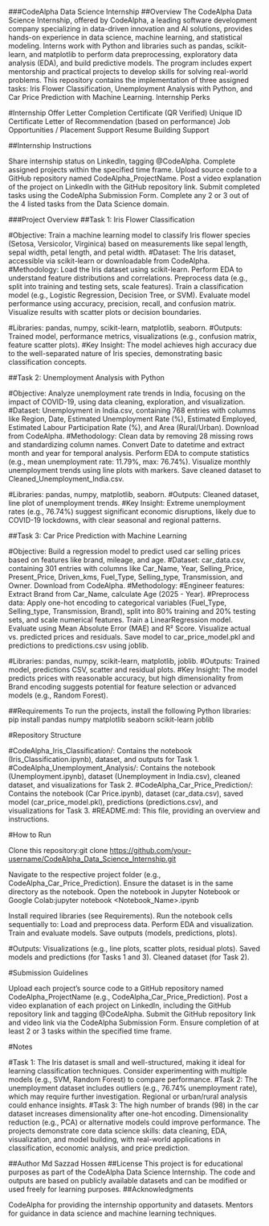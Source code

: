 ###CodeAlpha Data Science Internship
##Overview
The CodeAlpha Data Science Internship, offered by CodeAlpha, a leading software development company specializing in data-driven innovation and AI solutions, provides hands-on experience in data science, machine learning, and statistical modeling. Interns work with Python and libraries such as pandas, scikit-learn, and matplotlib to perform data preprocessing, exploratory data analysis (EDA), and build predictive models. The program includes expert mentorship and practical projects to develop skills for solving real-world problems. This repository contains the implementation of three assigned tasks: Iris Flower Classification, Unemployment Analysis with Python, and Car Price Prediction with Machine Learning.
Internship Perks

#Internship Offer Letter
Completion Certificate (QR Verified)
Unique ID Certificate
Letter of Recommendation (based on performance)
Job Opportunities / Placement Support
Resume Building Support

##Internship Instructions

Share internship status on LinkedIn, tagging @CodeAlpha.
Complete assigned projects within the specified time frame.
Upload source code to a GitHub repository named CodeAlpha_ProjectName.
Post a video explanation of the project on LinkedIn with the GitHub repository link.
Submit completed tasks using the CodeAlpha Submission Form.
Complete any 2 or 3 out of the 4 listed tasks from the Data Science domain.

###Project Overview
##Task 1: Iris Flower Classification

#Objective: Train a machine learning model to classify Iris flower species (Setosa, Versicolor, Virginica) based on measurements like sepal length, sepal width, petal length, and petal width.
#Dataset: The Iris dataset, accessible via scikit-learn or downloadable from CodeAlpha.
#Methodology:
Load the Iris dataset using scikit-learn.
Perform EDA to understand feature distributions and correlations.
Preprocess data (e.g., split into training and testing sets, scale features).
Train a classification model (e.g., Logistic Regression, Decision Tree, or SVM).
Evaluate model performance using accuracy, precision, recall, and confusion matrix.
Visualize results with scatter plots or decision boundaries.


#Libraries: pandas, numpy, scikit-learn, matplotlib, seaborn.
#Outputs: Trained model, performance metrics, visualizations (e.g., confusion matrix, feature scatter plots).
#Key Insight: The model achieves high accuracy due to the well-separated nature of Iris species, demonstrating basic classification concepts.

##Task 2: Unemployment Analysis with Python

#Objective: Analyze unemployment rate trends in India, focusing on the impact of COVID-19, using data cleaning, exploration, and visualization.
#Dataset: Unemployment in India.csv, containing 768 entries with columns like Region, Date, Estimated Unemployment Rate (%), Estimated Employed, Estimated Labour Participation Rate (%), and Area (Rural/Urban). Download from CodeAlpha.
#Methodology:
Clean data by removing 28 missing rows and standardizing column names.
Convert Date to datetime and extract month and year for temporal analysis.
Perform EDA to compute statistics (e.g., mean unemployment rate: 11.79%, max: 76.74%).
Visualize monthly unemployment trends using line plots with markers.
Save cleaned dataset to Cleaned_Unemployment_India.csv.


#Libraries: pandas, numpy, matplotlib, seaborn.
#Outputs: Cleaned dataset, line plot of unemployment trends.
#Key Insight: Extreme unemployment rates (e.g., 76.74%) suggest significant economic disruptions, likely due to COVID-19 lockdowns, with clear seasonal and regional patterns.

##Task 3: Car Price Prediction with Machine Learning

#Objective: Build a regression model to predict used car selling prices based on features like brand, mileage, and age.
#Dataset: car_data.csv, containing 301 entries with columns like Car_Name, Year, Selling_Price, Present_Price, Driven_kms, Fuel_Type, Selling_type, Transmission, and Owner. Download from CodeAlpha.
#Methodology:
#Engineer features: Extract Brand from Car_Name, calculate Age (2025 - Year).
#Preprocess data: Apply one-hot encoding to categorical variables (Fuel_Type, Selling_type, Transmission, Brand), split into 80% training and 20% testing sets, and scale numerical features.
Train a LinearRegression model.
Evaluate using Mean Absolute Error (MAE) and R² Score.
Visualize actual vs. predicted prices and residuals.
Save model to car_price_model.pkl and predictions to predictions.csv using joblib.


#Libraries: pandas, numpy, scikit-learn, matplotlib, joblib.
#Outputs: Trained model, predictions CSV, scatter and residual plots.
#Key Insight: The model predicts prices with reasonable accuracy, but high dimensionality from Brand encoding suggests potential for feature selection or advanced models (e.g., Random Forest).

##Requirements
To run the projects, install the following Python libraries:
pip install pandas numpy matplotlib seaborn scikit-learn joblib

#Repository Structure

#CodeAlpha_Iris_Classification/: Contains the notebook (Iris_Classification.ipynb), dataset, and outputs for Task 1.
#CodeAlpha_Unemployment_Analysis/: Contains the notebook (Unemployment.ipynb), dataset (Unemployment in India.csv), cleaned dataset, and  visualizations for Task 2.
#CodeAlpha_Car_Price_Prediction/: Contains the notebook (Car Price.ipynb), dataset (car_data.csv), saved model (car_price_model.pkl), predictions (predictions.csv), and visualizations for Task 3.
#README.md: This file, providing an overview and instructions.

#How to Run

Clone this repository:git clone https://github.com/your-username/CodeAlpha_Data_Science_Internship.git


Navigate to the respective project folder (e.g., CodeAlpha_Car_Price_Prediction).
Ensure the dataset is in the same directory as the notebook.
Open the notebook in Jupyter Notebook or Google Colab:jupyter notebook <Notebook_Name>.ipynb


Install required libraries (see Requirements).
Run the notebook cells sequentially to:
Load and preprocess data.
Perform EDA and visualization.
Train and evaluate models.
Save outputs (models, predictions, plots).


#Outputs:
Visualizations (e.g., line plots, scatter plots, residual plots).
Saved models and predictions (for Tasks 1 and 3).
Cleaned dataset (for Task 2).



#Submission Guidelines

Upload each project’s source code to a GitHub repository named CodeAlpha_ProjectName (e.g., CodeAlpha_Car_Price_Prediction).
Post a video explanation of each project on LinkedIn, including the GitHub repository link and tagging @CodeAlpha.
Submit the GitHub repository link and video link via the CodeAlpha Submission Form.
Ensure completion of at least 2 or 3 tasks within the specified time frame.

#Notes

#Task 1: The Iris dataset is small and well-structured, making it ideal for learning classification techniques. Consider experimenting with multiple models (e.g., SVM, Random Forest) to compare performance.
#Task 2: The unemployment dataset includes outliers (e.g., 76.74% unemployment rate), which may require further investigation. Regional or urban/rural analysis could enhance insights.
#Task 3: The high number of brands (98) in the car dataset increases dimensionality after one-hot encoding. Dimensionality reduction (e.g., PCA) or alternative models could improve performance.
The projects demonstrate core data science skills: data cleaning, EDA, visualization, and model building, with real-world applications in classification, economic analysis, and price prediction.

##Author
Md Sazzad Hossen
##License
This project is for educational purposes as part of the CodeAlpha Data Science Internship. The code and outputs are based on publicly available datasets and can be modified or used freely for learning purposes.
##Acknowledgments

CodeAlpha for providing the internship opportunity and datasets.
Mentors for guidance in data science and machine learning techniques.

